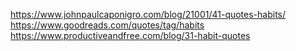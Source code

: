 https://www.johnpaulcaponigro.com/blog/21001/41-quotes-habits/
https://www.goodreads.com/quotes/tag/habits
https://www.productiveandfree.com/blog/31-habit-quotes
